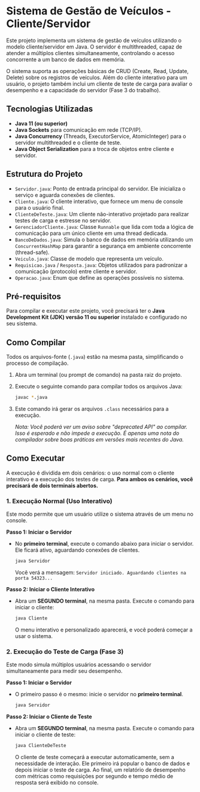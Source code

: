 # Sistema de Gestão de Veículos - Cliente/Servidor

Este projeto implementa um sistema de gestão de veículos utilizando o modelo cliente/servidor em Java. O servidor é multithreaded, capaz de atender a múltiplos clientes simultaneamente, controlando o acesso concorrente a um banco de dados em memória.

O sistema suporta as operações básicas de CRUD (Create, Read, Update, Delete) sobre os registros de veículos. Além do cliente interativo para um usuário, o projeto também inclui um cliente de teste de carga para avaliar o desempenho e a capacidade do servidor (Fase 3 do trabalho).

## Tecnologias Utilizadas

- **Java 11 (ou superior)**
- **Java Sockets** para comunicação em rede (TCP/IP).
- **Java Concurrency** (Threads, ExecutorService, AtomicInteger) para o servidor multithreaded e o cliente de teste.
- **Java Object Serialization** para a troca de objetos entre cliente e servidor.

## Estrutura do Projeto

- `Servidor.java`: Ponto de entrada principal do servidor. Ele inicializa o serviço e aguarda conexões de clientes.
- `Cliente.java`: O cliente interativo, que fornece um menu de console para o usuário final.
- `ClienteDeTeste.java`: Um cliente não-interativo projetado para realizar testes de carga e estresse no servidor.
- `GerenciadorCliente.java`: Classe `Runnable` que lida com toda a lógica de comunicação para um único cliente em uma thread dedicada.
- `BancoDeDados.java`: Simula o banco de dados em memória utilizando um `ConcurrentHashMap` para garantir a segurança em ambiente concorrente (thread-safe).
- `Veiculo.java`: Classe de modelo que representa um veículo.
- `Requisicao.java` / `Resposta.java`: Objetos utilizados para padronizar a comunicação (protocolo) entre cliente e servidor.
- `Operacao.java`: Enum que define as operações possíveis no sistema.

## Pré-requisitos

Para compilar e executar este projeto, você precisará ter o **Java Development Kit (JDK) versão 11 ou superior** instalado e configurado no seu sistema.

## Como Compilar

Todos os arquivos-fonte (`.java`) estão na mesma pasta, simplificando o processo de compilação.

1.  Abra um terminal (ou prompt de comando) na pasta raiz do projeto.
2.  Execute o seguinte comando para compilar todos os arquivos Java:

    ```bash
    javac *.java
    ```

3.  Este comando irá gerar os arquivos `.class` necessários para a execução.

    _Nota: Você poderá ver um aviso sobre "deprecated API" ao compilar. Isso é esperado e não impede a execução. É apenas uma nota do compilador sobre boas práticas em versões mais recentes do Java._

## Como Executar

A execução é dividida em dois cenários: o uso normal com o cliente interativo e a execução dos testes de carga. **Para ambos os cenários, você precisará de dois terminais abertos.**

### 1. Execução Normal (Uso Interativo)

Este modo permite que um usuário utilize o sistema através de um menu no console.

**Passo 1: Iniciar o Servidor**

- No **primeiro terminal**, execute o comando abaixo para iniciar o servidor. Ele ficará ativo, aguardando conexões de clientes.

  ```bash
  java Servidor
  ```

  Você verá a mensagem: `Servidor iniciado. Aguardando clientes na porta 54323...`

**Passo 2: Iniciar o Cliente Interativo**

- Abra um **SEGUNDO terminal**, na mesma pasta. Execute o comando para iniciar o cliente:

  ```bash
  java Cliente
  ```

  O menu interativo e personalizado aparecerá, e você poderá começar a usar o sistema.

### 2. Execução do Teste de Carga (Fase 3)

Este modo simula múltiplos usuários acessando o servidor simultaneamente para medir seu desempenho.

**Passo 1: Iniciar o Servidor**

- O primeiro passo é o mesmo: inicie o servidor no **primeiro terminal**.

  ```bash
  java Servidor
  ```

**Passo 2: Iniciar o Cliente de Teste**

- Abra um **SEGUNDO terminal**, na mesma pasta. Execute o comando para iniciar o cliente de teste:

  ```bash
  java ClienteDeTeste
  ```

  O cliente de teste começará a executar automaticamente, sem a necessidade de interação. Ele primeiro irá popular o banco de dados e depois iniciar o teste de carga. Ao final, um relatório de desempenho com métricas como requisições por segundo e tempo médio de resposta será exibido no console.
